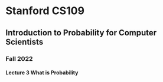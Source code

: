 # Stanford CS109 
## Introduction to Probability for Computer Scientists
### Fall 2022
#### Lecture 3 What is Probability





